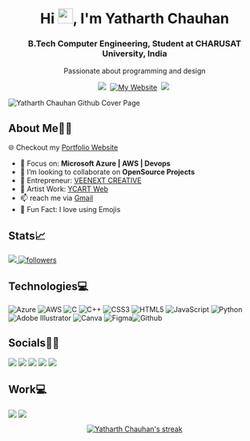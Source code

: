 <h1 align="center">Hi <img src="https://raw.githubusercontent.com/MartinHeinz/MartinHeinz/master/wave.gif" width="30px"  height="30px">, I'm Yatharth Chauhan</h1>
<h3 align="center">B.Tech Computer Engineering, Student at CHARUSAT University, India</h3>

<p align='center'>
  Passionate about programming and design</b> 
</p>   

<p align='center'>
  <a href="https://www.linkedin.com/in/yatharth-chauhan-729674202/"><img src="https://img.shields.io/badge/linkedin-%230077B5.svg?&style=for-the-badge&logo=linkedin&logoColor=white" /></a>&nbsp;
   <a href="https://yatharthchauhan.me">
<img alt="My Website" title="My Website" src="https://img.shields.io/badge/Portfolio-ff4828?style=for-the-badge&logo=About.me&logoColor=white"/></a>&nbsp;
   <a href="https://www.instagram.com/yatharth.chauhan_yc/"><img src="https://img.shields.io/badge/Instagram-E4405F?style=for-the-badge&logo=instagram&logoColor=white"/></a>&nbsp;
<!--   <a href="https://twitter.com/Yatharth_YC"><img src="https://img.shields.io/badge/twitter-%231DA1F2.svg?&style=for-the-badge&logo=twitter&logoColor=white" /></a>&nbsp;&nbsp;&nbsp;  -->
<!--   <a href="https://www.snapchat.com/add/yatharth.2362"><img src="https://img.shields.io/badge/Snapchat-FFFC00?style=for-the-badge&logo=snapchat&logoColor=white"/></a>&nbsp; -->
 

<!--    <a href="[https://yatharthchauhan.me](https://github.com/sponsors/YatharthChauhan2362)">
<img alt="My Website" title="My Website" src="https://img.shields.io/badge/sponsor-30363D?style=for-the-badge&logo=GitHub-Sponsors&logoColor=#white"/></a>&nbsp; -->

</p>

![Yatharth Chauhan Github Cover Page](https://user-images.githubusercontent.com/75237577/190224954-22cdc7a2-b6a8-492c-8abe-23acfc4eb00c.jpg)

## About Me🙋🏻

🌐 Checkout my [Portfolio Website](https://yatharthchauhan.me)

- 📑 Focus on: **Microsoft Azure | AWS | Devops**
- 👯 I’m looking to collaborate on **OpenSource Projects**
- 🏢 Entrepreneur: [VEENEXT CREATIVE](https://www.instagram.com/veenext.design_yc/)
- 🎨 Artist Work: [YCART Web](https://yatharthchauhan2362.github.io/ycart.github.io/www.ycart.com/index.html) 
- 📫 reach me via [Gmail](yc232326@gmail.com)
- :sparkling_heart: Fun Fact: I love using Emojis

## Stats📈

<a align="left" href="https://github.com/YatharthChauhan2362/github-profile-views-counter">
    <img src="https://komarev.com/ghpvc/?username=YatharthChauhan2362&style=for-the-badge">
</a>
<!-- <a href="https://www.linkedin.com/in/yatharth-chauhan-729674202/"><img src="https://img.shields.io/badge/Profile%20Visitors-172B4D?style=for-the-badge&logo=Opsgenie&logoColor=white" /></a>&nbsp;&nbsp; -->
  <a href="https://github.com/YatharthChauhan2362">
<img alt="followers" title="Followers me on Github" src="https://img.shields.io/github/followers/YatharthChauhan2362?color=236ad3&labelColor=1155ba&style=for-the-badge&logo=github&label=Followers"/></a>&nbsp;&nbsp;&nbsp;

## Technologies💻

![Azure](https://img.shields.io/badge/azure-%230072C6.svg?style=for-the-badge&logo=azure-devops&logoColor=white) ![AWS](https://img.shields.io/badge/AWS-%23FF9900.svg?style=for-the-badge&logo=amazon-aws&logoColor=white) ![C](https://img.shields.io/badge/c-%2300599C.svg?style=for-the-badge&logo=c&logoColor=white) ![C++](https://img.shields.io/badge/c++-%2300599C.svg?style=for-the-badge&logo=c%2B%2B&logoColor=white) ![CSS3](https://img.shields.io/badge/css3-%231572B6.svg?style=for-the-badge&logo=css3&logoColor=white) ![HTML5](https://img.shields.io/badge/html5-%23E34F26.svg?style=for-the-badge&logo=html5&logoColor=white) ![JavaScript](https://img.shields.io/badge/javascript-%23323330.svg?style=for-the-badge&logo=javascript&logoColor=%23F7DF1E) ![Python](https://img.shields.io/badge/python-3670A0?style=for-the-badge&logo=python&logoColor=ffdd54)  ![Adobe Illustrator](https://img.shields.io/badge/adobeillustrator-%23FF9A00.svg?style=for-the-badge&logo=adobeillustrator&logoColor=white) ![Canva](https://img.shields.io/badge/Canva-%2300C4CC.svg?style=for-the-badge&logo=Canva&logoColor=white) ![Figma](https://img.shields.io/badge/figma-%23F24E1E.svg?style=for-the-badge&logo=figma&logoColor=white)![Github](https://img.shields.io/badge/GitHub-100000?style=for-the-badge&logo=github&logoColor=white)

## Socials🤝🏻

<a href="https://www.linkedin.com/in/yatharth-chauhan-729674202/"><img src="https://img.shields.io/badge/linkedin-%230077B5.svg?&style=for-the-badge&logo=linkedin&logoColor=white" /></a>
 <a href="https://www.instagram.com/yatharth.chauhan_yc/"><img src="https://img.shields.io/badge/Instagram-E4405F?style=for-the-badge&logo=instagram&logoColor=white"/></a>
<a href="https://www.snapchat.com/add/yatharth.2362"><img src="https://img.shields.io/badge/Snapchat-FFFC00?style=for-the-badge&logo=snapchat&logoColor=white"/></a>
<a href="https://twitter.com/Yatharth_YC"><img src="https://img.shields.io/badge/twitter-%231DA1F2.svg?&style=for-the-badge&logo=twitter&logoColor=white" /></a>
<a href="https://docs.microsoft.com/en-gb/users/yatharthchauhan-2803/"><img src="https://img.shields.io/badge/Microsoft-666666?style=for-the-badge&logo=microsoft&logoColor=white" /></a>

## Work💻

<p align="left">

<a href="https://l.instagram.com/?u=https%3A%2F%2Fwww.fiverr.com%2Fyatharth2362%2Fdesign-modern-minimalist-logo-business-and-brand&e=ATNJWzgzR3sihFxqgnFifej1LdwcLIUYSQUIUG3gJbs0uL-LWGFd1Azz28SLfA6QBXcAnIxyJ4xmFnb3&s=1" target="blank"><img align="center" src="https://img.shields.io/badge/fiverr-1DBF73?style=for-the-badge&logo=fiverr&logoColor=white" /></a>
<a href="https://github.com/sponsors/YatharthChauhan2362" target="blank"><img align="center" src="https://img.shields.io/badge/sponsor-30363D?style=for-the-badge&logo=GitHub-Sponsors&logoColor=#white" /></a>

<p align="center">
    <a href="https://github.com/YatharthChauhan2362/github-readme-streak-stats">
        <img title="🔥 Get streak stats for your profile at git.io/streak-stats" alt="Yatharth Chauhan's streak" src="https://github-readme-streak-stats.herokuapp.com/?user=YatharthChauhan2362&theme=black-ice&hide_border=true&stroke=0000&background=060A0CD0"/>
    </a>
</p>

<!-- ## My Github Stats 📊 -->

<!--   <br/>
    <a href="https://github.com/YatharthChauhan2362/github-readme-stats"><img alt="Yatharth Chauhan's Github Stats" src="https://github-readme-stats.vercel.app/api?username=YatharthChauhan2362&show_icons=true&count_private=true&theme=react&hide_border=true&bg_color=0D1117" /></a>
  <a href="https://github.com/YatharthChauhan2362/github-readme-stats"><img alt="Subham Raoniar's Top Languages" src="https://github-readme-stats.vercel.app/api/top-langs/?username=YatharthChauhan2362&langs_count=8&count_private=true&layout=compact&theme=react&hide_border=true&bg_color=0D1117" /></a>
  <br/>
  <b>Note:</b> Top languages is only a metric of the languages my public code consists of and doesn't reflect experience or skill level.

<br/>
<br/> -->
<!-- 
<a href="https://github.com/YatharthChauhan2362/github-readme-activity-graph"><img alt="Yatharth Chauhan's Activity Graph" src="https://activity-graph.herokuapp.com/graph?username=YatharthChauhan2362&bg_color=0D1117&color=5BCDEC&line=5BCDEC&point=FFFFFF&hide_border=true" /></a> -->
